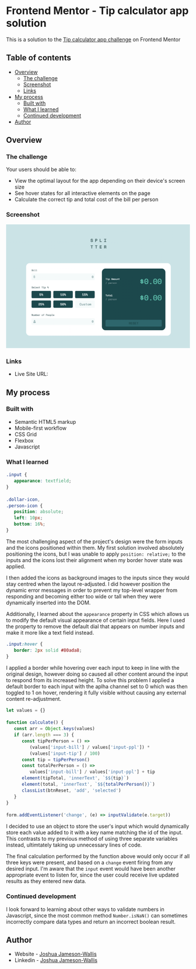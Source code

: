 # Frontend Mentor - Tip calculator app solution

This is a solution to the [Tip calculator app challenge](https://www.frontendmentor.io/challenges/tip-calculator-app-ugJNGbJUX) on Frontend Mentor

## Table of contents

-  [Overview](#overview)
   -  [The challenge](#the-challenge)
   -  [Screenshot](#screenshot)
   -  [Links](#links)
-  [My process](#my-process)
   -  [Built with](#built-with)
   -  [What I learned](#what-i-learned)
   -  [Continued development](#continued-development)
-  [Author](#author)

## Overview

### The challenge

Your users should be able to:

-  View the optimal layout for the app depending on their device's screen size
-  See hover states for all interactive elements on the page
-  Calculate the correct tip and total cost of the bill per person

### Screenshot

![](./Screenshot.png)

### Links

-  Live Site URL:

## My process

### Built with

-  Semantic HTML5 markup
-  Mobile-first workflow
-  CSS Grid
-  Flexbox
-  Javascript

### What I learned

```css
.input {
   appearance: textfield;
}

.dollar-icon,
.person-icon {
   position: absolute;
   left: 10px;
   bottom: 16%;
}
```

The most challenging aspect of the project's design were the form inputs and the icons positioned within them. My first solution involved absolutely positioning the icons, but I was unable to apply `position: relative;` to the inputs and the icons lost their alignment when my border hover state was applied.

I then added the icons as background images to the inputs since they would stay centred when the layout re-adjusted. I did however position the dynamic error messages in order to prevent my top-level wrapper from responding and becoming either too wide or tall when they were dynamically inserted into the DOM.

Additionally, I learned about the `appearance` property in CSS which allows us to modify the default visual appearance of certain input fields. Here I used the property to remove the default dial that appears on number inputs and make it more like a text field instead.

```css
.input:hover {
   border: 2px solid #80ada8;
}
```

I applied a border while hovering over each input to keep in line with the original design, however doing so caused all other content around the input to respond from its increased height. To solve this problem I applied a default border to each input with the aplha channel set to 0 which was then toggled to 1 on hover, rendering it fully visible without causing any external content re-adjustment.

```js
let values = {}

function calculate() {
   const arr = Object.keys(values)
   if (arr.length === 3) {
      const tipPerPerson = () =>
         (values['input-bill'] / values['input-ppl']) *
         (values['input-tip'] / 100)
      const tip = tipPerPerson()
      const totalPerPerson = () =>
         values['input-bill'] / values['input-ppl'] + tip
      element(tipTotal, 'innerText', `$${tip}`)
      element(total, 'innerText', `$${totalPerPerson()}`)
      classList(btnReset, 'add', 'selected')
   }
}

form.addEventListener('change', (e) => inputValidate(e.target))
```

I decided to use an object to store the user's input which would dynamically store each value added to it with a key name matching the id of the input. This contrasts to my previous method of using three separate variables instead, ultimtately taking up unnecessary lines of code.

The final calculation performed by the function above would only occur if all three keys were present, and based on a `change` event firing from any desired input. I'm aware that the `input` event would have been another appropriate event to listen for, since the user could receive live updated results as they entered new data.

### Continued development

I look forward to learning about other ways to validate numbers in Javascript, since the most common method `Number.isNaN()` can sometimes incorrectly compare data types and return an incorrect boolean result.

## Author

-  Website - [Joshua Jameson-Wallis](https://joshuajamesonwallis.com)
-  Linkedin - [Joshua Jameson-Wallis](https://www.linkedin.com/in/joshua-jameson-wallis/)
